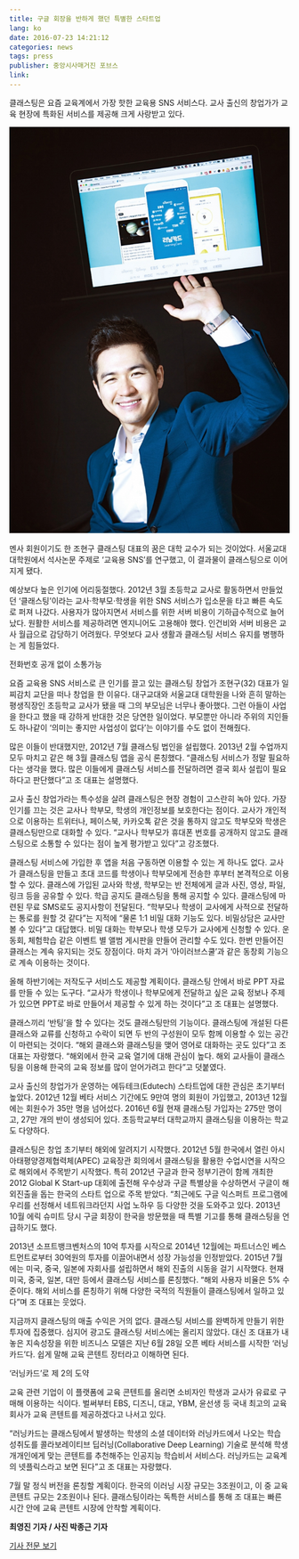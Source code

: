 ```yaml
---
title: 구글 회장을 반하게 했던 특별한 스타트업
lang: ko
date: 2016-07-23 14:21:12
categories: news
tags: press
publisher: 중앙시사매거진 포브스
link:
---
```

클래스팅은 요즘 교육계에서 가장 핫한 교육용 SNS 서비스다. 교사 출신의 창업가가 교육 현장에 특화된 서비스를 제공해 크게 사랑받고 있다.
<!-- more -->

![](/images/posts/160723_dave.jpg)

멘사 회원이기도 한 조현구 클래스팅 대표의 꿈은 대학 교수가 되는 것이었다. 서울교대 대학원에서 석사논문 주제로 ‘교육용 SNS’를 연구했고, 이 결과물이 클래스팅으로 이어지게 됐다.

예상보다 높은 인기에 어리둥절했다. 2012년 3월 초등학교 교사로 활동하면서 만들었던 ‘클래스팅’이라는 교사·학부모·학생을 위한 SNS 서비스가 입소문을 타고 빠른 속도로 퍼져 나갔다. 사용자가 많아지면서 서비스를 위한 서버 비용이 기하급수적으로 늘어났다. 원활한 서비스를 제공하려면 엔지니어도 고용해야 했다. 인건비와 서버 비용은 교사 월급으로 감당하기 어려웠다. 무엇보다 교사 생활과 클래스팅 서비스 유지를 병행하는 게 힘들었다.



전화번호 공개 없이 소통가능

요즘 교육용 SNS 서비스로 큰 인기를 끌고 있는 클래스팅 창업가 조현구(32) 대표가 일찌감치 교단을 떠나 창업을 한 이유다. 대구교대와 서울교대 대학원을 나와 흔히 말하는 평생직장인 초등학교 교사가 됐을 때 그의 부모님은 너무나 좋아했다. 그런 아들이 사업을 한다고 했을 때 강하게 반대한 것은 당연한 일이었다. 부모뿐만 아니라 주위의 지인들도 하나같이 ‘의미는 좋지만 사업성이 없다’는 이야기를 수도 없이 전해줬다.

많은 이들이 반대했지만, 2012년 7월 클래스팅 법인을 설립했다. 2013년 2월 수업까지 모두 마치고 같은 해 3월 클래스팅 앱을 공식 론칭했다. “클래스팅 서비스가 정말 필요하다는 생각을 했다. 많은 이들에게 클래스팅 서비스를 전달하려면 결국 회사 설립이 필요하다고 판단했다”고 조 대표는 설명했다.

교사 출신 창업가라는 특수성을 살려 클래스팅은 현장 경험이 고스란히 녹아 있다. 가장 인기를 끄는 것은 교사나 학부모, 학생의 개인정보를 보호한다는 점이다. 교사가 개인적으로 이용하는 트위터나, 페이스북, 카카오톡 같은 것을 통하지 않고도 학부모와 학생은 클래스팅만으로 대화할 수 있다. “교사나 학부모가 휴대폰 번호를 공개하지 않고도 클래스팅으로 소통할 수 있다는 점이 높게 평가받고 있다”고 강조했다.

클래스팅 서비스에 가입한 후 앱을 처음 구동하면 이용할 수 있는 게 하나도 없다. 교사가 클래스팅을 만들고 초대 코드를 학생이나 학부모에게 전송한 후부터 본격적으로 이용할 수 있다. 클래스에 가입된 교사와 학생, 학부모는 반 전체에게 글과 사진, 영상, 파일, 링크 등을 공유할 수 있다. 학급 공지도 클래스팅을 통해 공지할 수 있다. 클래스팅에 마련된 무료 SMS로도 공지사항이 전달된다. “학부모나 학생이 교사에게 사적으로 전달하는 통로를 원할 것 같다”는 지적에 “물론 1:1 비밀 대화 기능도 있다. 비밀상담은 교사만 볼 수 있다”고 대답했다. 비밀 대화는 학부모나 학생 모두가 교사에게 신청할 수 있다. 운동회, 체험학습 같은 이벤트 별 앨범 게시판을 만들어 관리할 수도 있다. 한번 만들어진 클래스는 계속 유지되는 것도 장점이다. 마치 과거 ‘아이러브스쿨’과 같은 동창회 기능으로 계속 이용하는 것이다.

올해 하반기에는 저작도구 서비스도 제공할 계획이다. 클래스팅 안에서 바로 PPT 자료를 만들 수 있는 도구다. “교사가 학생이나 학부모에게 전달하고 싶은 교육 정보나 주제가 있으면 PPT로 바로 만들어서 제공할 수 있게 하는 것이다”고 조 대표는 설명했다.

클래스끼리 ‘반팅’을 할 수 있다는 것도 클래스팅만의 기능이다. 클래스팅에 개설된 다른 클래스와 교류를 신청하고 수락이 되면 두 반의 구성원이 모두 함께 이용할 수 있는 공간이 마련되는 것이다. “해외 클래스와 클래스팅을 맺어 영어로 대화하는 곳도 있다”고 조 대표는 자랑했다. “해외에서 한국 교육 열기에 대해 관심이 높다. 해외 교사들이 클래스팅을 이용해 한국의 교육 정보를 많이 얻어가려고 한다”고 덧붙였다.

교사 출신의 창업가가 운영하는 에듀테크(Edutech) 스타트업에 대한 관심은 초기부터 높았다. 2012년 12월 베타 서비스 기간에도 9만여 명의 회원이 가입했고, 2013년 12월에는 회원수가 35만 명을 넘어섰다. 2016년 6월 현재 클래스팅 가입자는 275만 명이고, 27만 개의 반이 생성되어 있다. 초등학교부터 대학교까지 클래스팅을 이용하는 학교도 다양하다.

클래스팅은 창업 초기부터 해외에 알려지기 시작했다. 2012년 5월 한국에서 열린 아시아태평양경제협력체(APEC) 교육장관 회의에서 클래스팅을 활용한 수업시연을 시작으로 해외에서 주목받기 시작했다. 특히 2012년 구글과 한국 정부기관이 함께 개최한 2012 Global K Start-up 대회에 출전해 우수상과 구글 특별상을 수상하면서 구글이 해외진출을 돕는 한국의 스타트 업으로 주목 받았다. “최근에도 구글 익스퍼트 프로그램에 우리를 선정해서 네트워크라던지 사업 노하우 등 다양한 것을 도와주고 있다. 2013년 10월 에릭 슈미트 당시 구글 회장이 한국을 방문했을 때 특별 기고를 통해 클래스팅을 언급하기도 했다.

2013년 소프트뱅크벤처스의 10억 투자를 시작으로 2014년 12월에는 파트너스인 베스트먼트로부터 30억원의 투자를 이끌어내면서 성장 가능성을 인정받았다. 2015년 7월에는 미국, 중국, 일본에 자회사를 설립하면서 해외 진출의 시동을 걸기 시작했다. 현재 미국, 중국, 일본, 대만 등에서 클래스팅 서비스를 론칭했다. “해외 사용자 비율은 5% 수준이다. 해외 서비스를 론칭하기 위해 다양한 국적의 직원들이 클래스팅에서 일하고 있다”며 조 대표는 웃었다.

지금까지 클래스팅의 매출 수익은 거의 없다. 클래스팅 서비스를 완벽하게 만들기 위한 투자에 집중했다. 심지어 광고도 클래스팅 서비스에는 올리지 않았다. 대신 조 대표가 내놓은 지속성장을 위한 비즈니스 모델은 지난 6월 28일 오픈 베타 서비스를 시작한 ‘러닝카드’다. 쉽게 말해 교육 콘텐트 장터라고 이해하면 된다.



‘러닝카드’로 제 2의 도약

교육 관련 기업이 이 플랫폼에 교육 콘텐트를 올리면 소비자인 학생과 교사가 유료로 구매해 이용하는 식이다. 벌써부터 EBS, 디즈니, 대교, YBM, 윤선생 등 국내 최고의 교육 회사가 교육 콘텐트를 제공하겠다고 나서고 있다.

“러닝카드는 클래스팅에서 발생하는 학생의 소셜 데이터와 러닝카드에서 나오는 학습 성취도를 콜라보레이티브 딥러닝(Collaborative Deep Learning) 기술로 분석해 학생 개개인에게 맞는 콘텐트를 추천해주는 인공지능 학습비서 서비스다. 러닝카드는 교육계의 넷플릭스라고 보면 된다”고 조 대표는 자랑했다.

7월 말 정식 버전을 론칭할 계획이다. 한국의 이러닝 시장 규모는 3조원이고, 이 중 교육 콘텐트 규모는 2조원이나 된다. 클래스팅이라는 독특한 서비스를 통해 조 대표는 빠른 시간 안에 교육 콘텐트 시장에 안착할 계획이다.

**최영진 기자 / 사진 박종근 기자**

[기사 전문 보기](http://jmagazine.joins.com/forbes/view/312588)
